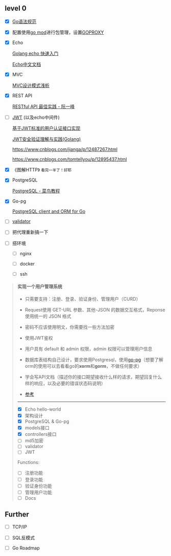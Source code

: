 ## level 0

- [x] [Go语法规范](http://www.gonglin91.com/2018/03/30/go-code-review-comments/)

- [x] 配置使用[go mod](https://www.jianshu.com/p/760c97ff644c)进行包管理，设置[GOPROXY](https://blog.csdn.net/sinat_34241861/article/details/110232463)

- [x] Echo  

  [Golang echo 快速入门](https://www.tizi365.com/archives/28.html)

  [Echo中文文档](http://echo.topgoer.com/)

- [x] MVC

  [MVC设计模式浅析](https://www.jianshu.com/p/254e2478a4ca)

- [x] REST API

  [RESTful API 最佳实践 - 阮一峰](http://www.ruanyifeng.com/blog/2018/10/restful-api-best-practices.html)

- [ ] [JWT](token认证.md) (以及echo中间件)

  [基于JWT标准的用户认证接口实现](https://www.cnblogs.com/xiaohuochai/p/8440335.html)

  [JWT安全验证理解与实践(Golang)](https://blog.wangjunfeng.com/post/golang-jwt/#3-%E7%AD%BE%E5%90%8D-signature)

  https://www.cnblogs.com/jianga/p/12487267.html

  https://www.cnblogs.com/tomtellyou/p/12895437.html

- [x] 《图解HTTP》    `看完一半了！好耶`

- [x] PostgreSQL

  [PostgreSQL - 菜鸟教程](https://www.runoob.com/postgresql/postgresql-tutorial.html)

- [x] Go-pg

  [PostgreSQL client and ORM for Go](https://pg.uptrace.dev/)

- [ ] [validator](https://blog.csdn.net/guyan0319/article/details/105918559)

- [ ] 把代理重新搞一下

- [ ] 搭环境

  - [ ] nginx
  - [ ] docker
  - [ ] ssh




>
>#### 实现一个用户管理系统
>- 只需要支持：注册、登录、验证身份、管理用户（CURD）
>
>- Request使用 GET-URL 参数、其他-JSON 的数据交互格式，Reponse使用统一的 JSON 格式
>
>-  密码不应该使用明文，你需要找一些方法加密
>
>
>- 使用JWT鉴权
>
>- 用户具有 default 和 admin 权限，admin 权限可以管理用户信息
>
>- 数据库表结构自己设计，要求使用Postgresql，使用[go-pg](https://github.com/go-pg/pg)（想要了解orm的使用可以去看看go的**xorm**和**gorm**，不做任何要求）
>
>- 学会写API文档（描述你的接口期望接收什么样的请求，期望回复什么样的响应，以及必要的错误状态码说明）
>
>- [参考](https://github.com/KSkun/Simple-Go-User-System)
>
>---
>
>- [x] Echo hello-world
>- [x] 架构设计
>- [x] PostgreSQL & Go-pg
>- [x] models接口
>- [x] controllers接口
>- [ ] md5加密
>- [ ] validator
>- [ ] JWT
>
>Functions:
>
>- [ ] 注册功能
>- [ ] 登录功能
>- [ ] 验证身份功能
>- [ ] 管理用户功能
>- [ ] Docs

## Further

- [ ] TCP/IP

- [ ] SQL反模式

- [ ] Go Roadmap

